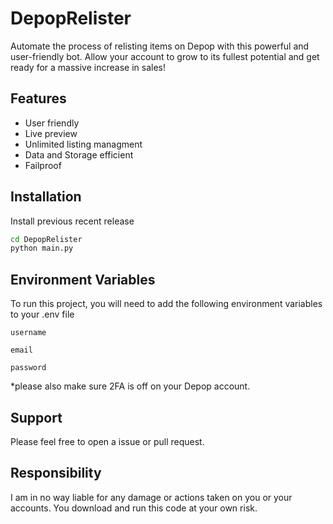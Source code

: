 
# DepopRelister

Automate the process of relisting items on Depop with this powerful and user-friendly bot. Allow your account to grow to its fullest potential and get ready for a massive increase in sales! 


## Features

- User friendly
- Live preview
- Unlimited listing managment
- Data and Storage efficient
- Failproof


## Installation

Install previous recent release

```bash
cd DepopRelister
python main.py
```
    
## Environment Variables

To run this project, you will need to add the following environment variables to your .env file

`username`

`email`

`password`

*please also make sure 2FA is off on your Depop account.


## Support

Please feel free to open a issue or pull request.


## Responsibility

I am in no way liable for any damage or actions taken on you or your accounts. You download and run this code at your own risk.
